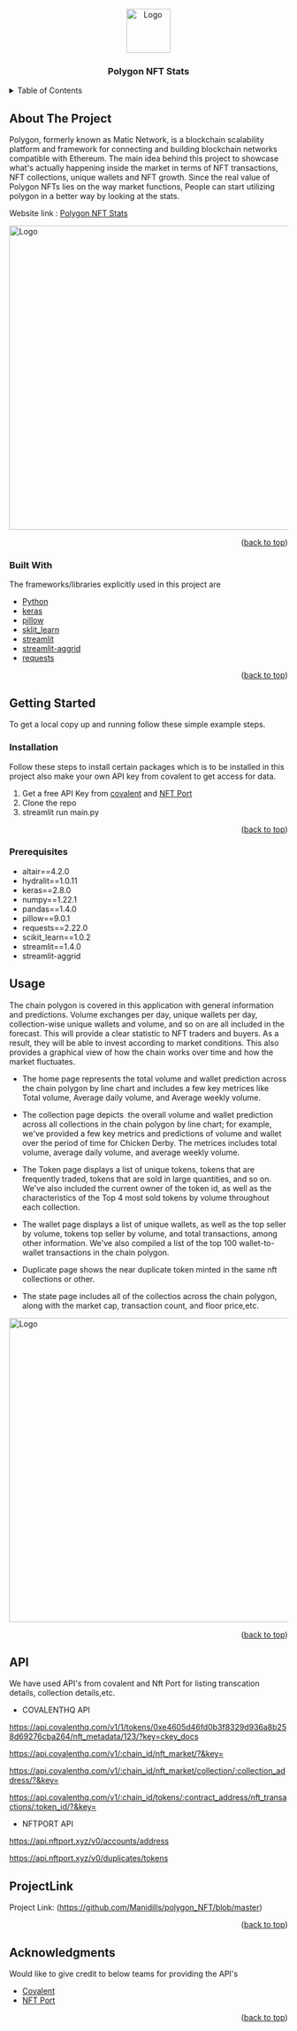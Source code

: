 

<!-- PROJECT LOGO -->

<br />
<div align="center">
    <img src="https://www.mtpelerin.com/images/matic-coin.svg" alt="Logo" width="80" height="80">
  <h3 align="center">Polygon NFT Stats</h3>
</div>


<!-- TABLE OF CONTENTS -->
<details>
  <summary>Table of Contents</summary>
  <ol>
    <li>
      <a href="#about-the-project">About The Project</a>
      <ul>
        <li><a href="#built-with">Built With</a></li>
      </ul>
    </li>
    <li>
      <a href="#getting-started">Getting Started</a>
      <ul>
        <li><a href="#prerequisites">Prerequisites</a></li>
        <li><a href="#installation">Installation</a></li>
      </ul>
    </li>
    <li><a href="#Usage">Application Insights</a></li>
    <li><a href="#API">API's </a></li>
    <li><a href="#ProjectLink">Project Link</a></li>
    <li><a href="#Acknowledgments">Acknowledgments</a></li>
  </ol>
</details>


<!-- ABOUT THE PROJECT -->
## About The Project

Polygon, formerly known as Matic Network, is a blockchain scalability platform 
and framework for connecting and building blockchain networks compatible
with Ethereum. The main idea behind this project to showcase what's actually happening inside the market in terms 
of NFT transactions, NFT collections, unique wallets and NFT growth. Since the real value of Polygon NFTs lies on the way market functions, 
People can start utilizing polygon in a better way by looking at the stats. 

Website link : [Polygon NFT Stats](https://share.streamlit.io/manidills/polygon_nft/main.py)


<img src="https://user-images.githubusercontent.com/91189264/152693313-38be3f76-1945-4d07-9988-b1bdc32462df.png" alt="Logo" width="1300" height="550">


<p align="right">(<a href="#top">back to top</a>)</p>


### Built With

The frameworks/libraries explicitly used in this project are

* [Python](python.org)
* [keras](https://keras.io/)
* [pillow](https://pillow.readthedocs.io/en/stable/)
* [sklit_learn](https://scikit-learn.org/stable/)
* [streamlit](https://streamlit.io/)
* [streamlit-aggrid](https://pypi.org/project/streamlit-aggrid/)
* [requests](https://docs.python-requests.org/en/latest/)


<p align="right">(<a href="#top">back to top</a>)</p>


## Getting Started

To get a local copy up and running follow these simple example steps.


### Installation

Follow these steps to install certain packages which is to be installed in this project also make your own 
API key from covalent to get access for data.

1. Get a free API Key from [covalent](https://www.covalenthq.com/) and [NFT Port](https://www.nftport.xyz/)
2. Clone the repo
3. streamlit run main.py

<p align="right">(<a href="#top">back to top</a>)</p>

### Prerequisites

* altair==4.2.0
* hydralit==1.0.11
* keras==2.8.0
* numpy==1.22.1
* pandas==1.4.0
* pillow==9.0.1
* requests==2.22.0
* scikit_learn==1.0.2
* streamlit==1.4.0
* streamlit-aggrid



## Usage

The chain polygon is covered in this application with general information and predictions.
Volume exchanges per day, unique wallets per day, collection-wise unique wallets and volume, and 
so on are all included in the forecast. This will provide a clear statistic to NFT traders and buyers. 
As a result, they will be able to invest according to market conditions. This also provides a graphical view of 
how the chain works over time and how the market fluctuates.

* The home page represents the total volume and wallet prediction across the chain polygon by line chart and includes a few key metrices 
like Total volume, Average daily volume, and Average weekly volume. 

* The collection page depicts  the overall volume and wallet prediction across all collections in the chain polygon by line chart; for example, 
we've provided a few key metrics and predictions of volume and wallet over the period of time for Chicken Derby. The metrices includes total volume, average daily volume, and average weekly volume.

* The Token page displays a list of unique tokens, tokens that are frequently traded, tokens that are sold in large quantities, and so on. 
We've also included the current owner of the token id, as well as the characteristics of the Top 4 most sold tokens by volume throughout each collection.

* The wallet page displays a list of unique wallets, as well as the top seller by volume, tokens top seller by volume, and total transactions, 
among other information. We've also compiled a list of the top 100 wallet-to-wallet transactions in the chain polygon.

* Duplicate page shows the near duplicate token minted in the same nft collections or other.

* The state page includes all of the collectios across the chain polygon, along with the market cap, transaction count, and floor price,etc.

<img src="https://user-images.githubusercontent.com/91189264/152693486-79f0d69f-077d-432d-812d-4a15a017b133.png" alt="Logo" width="1300" height="550">


<p align="right">(<a href="#top">back to top</a>)</p>



<!-- CONTRIBUTING -->
## API

We have used API's from covalent and Nft Port for listing transcation details, collection details,etc.


* COVALENTHQ API

https://api.covalenthq.com/v1/1/tokens/0xe4605d46fd0b3f8329d936a8b258d69276cba264/nft_metadata/123/?key=ckey_docs

https://api.covalenthq.com/v1/:chain_id/nft_market/?&key=

https://api.covalenthq.com/v1/:chain_id/nft_market/collection/:collection_address/?&key=

https://api.covalenthq.com/v1/:chain_id/tokens/:contract_address/nft_transactions/:token_id/?&key=

* NFTPORT API

https://api.nftport.xyz/v0/accounts/address

https://api.nftport.xyz/v0/duplicates/tokens

## ProjectLink


Project Link: (https://github.com/Manidills/polygon_NFT/blob/master)

<p align="right">(<a href="#top">back to top</a>)</p>

## Acknowledgments

Would like to give credit to below teams for providing the API's

* [Covalent](https://www.covalenthq.com/)
* [NFT Port](https://www.nftport.xyz/)

<p align="right">(<a href="#top">back to top</a>)</p>





